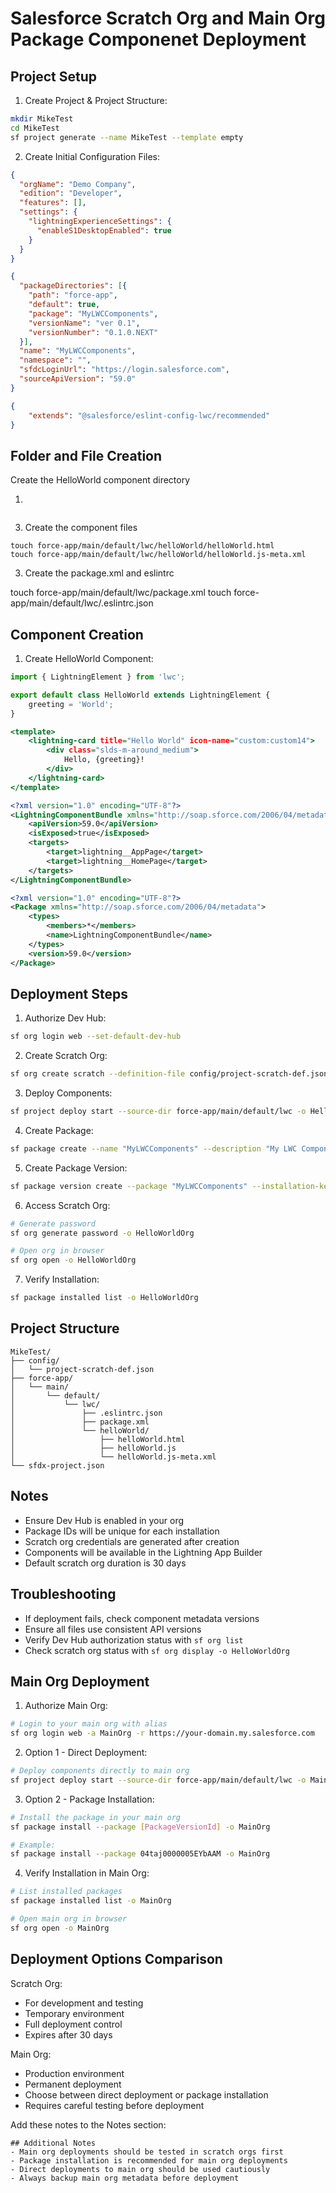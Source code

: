 
# Salesforce Scratch Org and Main Org Package Componenet Deployment

## Project Setup

1. Create Project & Project Structure:
```bash
mkdir MikeTest
cd MikeTest
sf project generate --name MikeTest --template empty
```

2. Create Initial Configuration Files:

```json:config/project-scratch-def.json
{
  "orgName": "Demo Company",
  "edition": "Developer",
  "features": [],
  "settings": {
    "lightningExperienceSettings": {
      "enableS1DesktopEnabled": true
    }
  }
}
```

```json:sfdx-project.json
{
  "packageDirectories": [{
    "path": "force-app",
    "default": true,
    "package": "MyLWCComponents",
    "versionName": "ver 0.1",
    "versionNumber": "0.1.0.NEXT"
  }],
  "name": "MyLWCComponents",
  "namespace": "",
  "sfdcLoginUrl": "https://login.salesforce.com",
  "sourceApiVersion": "59.0"
}
```

```json:force-app/main/default/lwc/.eslintrc.json
{
    "extends": "@salesforce/eslint-config-lwc/recommended"
}
```
## Folder and File Creation

Create the HelloWorld component directory

1.
```mkdir -p force-app/main/default/lwc/helloWorld
```

3. Create the component files

```touch force-app/main/default/lwc/helloWorld/helloWorld.js
touch force-app/main/default/lwc/helloWorld/helloWorld.html
touch force-app/main/default/lwc/helloWorld/helloWorld.js-meta.xml
```

3. Create the package.xml and eslintrc

touch force-app/main/default/lwc/package.xml
touch force-app/main/default/lwc/.eslintrc.json

## Component Creation

1. Create HelloWorld Component:

```javascript:force-app/main/default/lwc/helloWorld/helloWorld.js
import { LightningElement } from 'lwc';

export default class HelloWorld extends LightningElement {
    greeting = 'World';
}
```

```html:force-app/main/default/lwc/helloWorld/helloWorld.html
<template>
    <lightning-card title="Hello World" icon-name="custom:custom14">
        <div class="slds-m-around_medium">
            Hello, {greeting}!
        </div>
    </lightning-card>
</template>
```

```xml:force-app/main/default/lwc/helloWorld/helloWorld.js-meta.xml
<?xml version="1.0" encoding="UTF-8"?>
<LightningComponentBundle xmlns="http://soap.sforce.com/2006/04/metadata">
    <apiVersion>59.0</apiVersion>
    <isExposed>true</isExposed>
    <targets>
        <target>lightning__AppPage</target>
        <target>lightning__HomePage</target>
    </targets>
</LightningComponentBundle>
```

```xml:force-app/main/default/lwc/package.xml
<?xml version="1.0" encoding="UTF-8"?>
<Package xmlns="http://soap.sforce.com/2006/04/metadata">
    <types>
        <members>*</members>
        <name>LightningComponentBundle</name>
    </types>
    <version>59.0</version>
</Package>
```

## Deployment Steps

1. Authorize Dev Hub:
```bash
sf org login web --set-default-dev-hub
```

2. Create Scratch Org:
```bash
sf org create scratch --definition-file config/project-scratch-def.json --set-default -a HelloWorldOrg
```

3. Deploy Components:
```bash
sf project deploy start --source-dir force-app/main/default/lwc -o HelloWorldOrg
```

4. Create Package:
```bash
sf package create --name "MyLWCComponents" --description "My LWC Components" --package-type Unlocked --path force-app
```

5. Create Package Version:
```bash
sf package version create --package "MyLWCComponents" --installation-key-bypass --wait 10
```

6. Access Scratch Org:
```bash
# Generate password
sf org generate password -o HelloWorldOrg

# Open org in browser
sf org open -o HelloWorldOrg
```

7. Verify Installation:
```bash
sf package installed list -o HelloWorldOrg
```

## Project Structure
```
MikeTest/
├── config/
│   └── project-scratch-def.json
├── force-app/
│   └── main/
│       └── default/
│           └── lwc/
│               ├── .eslintrc.json
│               ├── package.xml
│               └── helloWorld/
│                   ├── helloWorld.html
│                   ├── helloWorld.js
│                   └── helloWorld.js-meta.xml
└── sfdx-project.json
```

## Notes
- Ensure Dev Hub is enabled in your org
- Package IDs will be unique for each installation
- Scratch org credentials are generated after creation
- Components will be available in the Lightning App Builder
- Default scratch org duration is 30 days

## Troubleshooting
- If deployment fails, check component metadata versions
- Ensure all files use consistent API versions
- Verify Dev Hub authorization status with `sf org list`
- Check scratch org status with `sf org display -o HelloWorldOrg`



## Main Org Deployment

1. Authorize Main Org:
```bash
# Login to your main org with alias
sf org login web -a MainOrg -r https://your-domain.my.salesforce.com
```


2. Option 1 - Direct Deployment:
```bash
# Deploy components directly to main org
sf project deploy start --source-dir force-app/main/default/lwc -o MainOrg
```


3. Option 2 - Package Installation:
```bash
# Install the package in your main org
sf package install --package [PackageVersionId] -o MainOrg

# Example:
sf package install --package 04taj0000005EYbAAM -o MainOrg
```


4. Verify Installation in Main Org:
```bash
# List installed packages
sf package installed list -o MainOrg

# Open main org in browser
sf org open -o MainOrg
```


## Deployment Options Comparison

Scratch Org:
- For development and testing
- Temporary environment
- Full deployment control
- Expires after 30 days

Main Org:
- Production environment
- Permanent deployment
- Choose between direct deployment or package installation
- Requires careful testing before deployment

Add these notes to the Notes section:
```
## Additional Notes
- Main org deployments should be tested in scratch orgs first
- Package installation is recommended for main org deployments
- Direct deployments to main org should be used cautiously
- Always backup main org metadata before deployment
```

